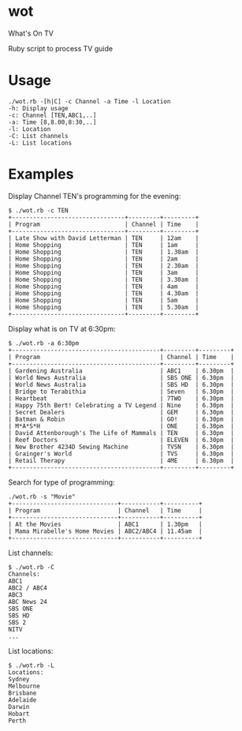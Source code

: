 wot
===

What's On TV

Ruby script to process TV guide

Usage
=====

	./wot.rb -[h|C] -c Channel -a Time -l Location
	-h: Display usage
	-c: Channel [TEN,ABC1,..]
	-a: Time [8,8.00,8:30,..]
	-l: Location
	-C: List channels
	-L: List locations

Examples
========

Display Channel TEN's programming for the evening:

	$ ./wot.rb -c TEN
	+--------------------------------+---------+---------+
	| Program                        | Channel | Time    |
	+--------------------------------+---------+---------+
	| Late Show with David Letterman | TEN     | 12am    |
	| Home Shopping                  | TEN     | 1am     |
	| Home Shopping                  | TEN     | 1.30am  |
	| Home Shopping                  | TEN     | 2am     |
	| Home Shopping                  | TEN     | 2.30am  |
	| Home Shopping                  | TEN     | 3am     |
	| Home Shopping                  | TEN     | 3.30am  |
	| Home Shopping                  | TEN     | 4am     |
	| Home Shopping                  | TEN     | 4.30am  |
	| Home Shopping                  | TEN     | 5am     |
	| Home Shopping                  | TEN     | 5.30am  |
	+--------------------------------+---------+---------+

Display what is on TV at 6:30pm:

	$ ./wot.rb -a 6:30pm
	+------------------------------------------+---------+---------+
	| Program                                  | Channel | Time    |
	+------------------------------------------+---------+---------+
	| Gardening Australia                      | ABC1    | 6.30pm  |
	| World News Australia                     | SBS ONE | 6.30pm  |
	| World News Australia                     | SBS HD  | 6.30pm  |
	| Bridge to Terabithia                     | Seven   | 6.30pm  |
	| Heartbeat                                | 7TWO    | 6.30pm  |
	| Happy 75th Bert! Celebrating a TV Legend | Nine    | 6.30pm  |
	| Secret Dealers                           | GEM     | 6.30pm  |
	| Batman & Robin                           | GO!     | 6.30pm  |
	| M*A*S*H                                  | ONE     | 6.30pm  |
	| David Attenborough's The Life of Mammals | TEN     | 6.30pm  |
	| Reef Doctors                             | ELEVEN  | 6.30pm  |
	| New Brother 4234D Sewing Machine         | TVSN    | 6.30pm  |
	| Grainger's World                         | TVS     | 6.30pm  |
	| Retail Therapy                           | 4ME     | 6.30pm  |
	+------------------------------------------+---------+---------+

Search for type of programming:

	./wot.rb -s "Movie"
	+------------------------------+-----------+----------+
	| Program                      | Channel   | Time     |
	+------------------------------+-----------+----------+
	| At the Movies                | ABC1      | 1.30pm   |
	| Mama Mirabelle's Home Movies | ABC2/ABC4 | 11.45am  |
	+------------------------------+-----------+----------+

List channels:

	$ ./wot.rb -C
	Channels:
	ABC1
	ABC2 / ABC4
	ABC3
	ABC News 24
	SBS ONE
	SBS HD
	SBS 2
	NITV
	...

List locations:

	$ ./wot.rb -L
	Locations:
	Sydney
	Melbourne
	Brisbane
	Adelaide
	Darwin
	Hobart
	Perth

